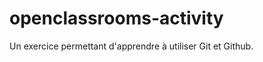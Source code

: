 openclassrooms-activity
=======================

Un exercice permettant d'apprendre à utiliser Git et Github. 
